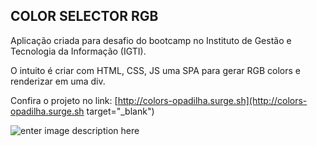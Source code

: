 ## COLOR SELECTOR RGB

Aplicação criada para desafio do bootcamp no Instituto de Gestão e Tecnologia da Informação (IGTI). 

O intuito é criar com HTML, CSS, JS uma SPA para gerar RGB colors e renderizar em uma div.

Confira o projeto no link: [http://colors-opadilha.surge.sh](http://colors-opadilha.surge.sh  target="_blank")

![enter image description here](https://i.ibb.co/MsbXNWr/image.png)
